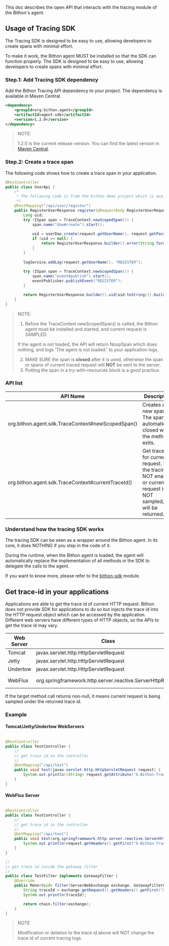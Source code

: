 This doc describes the open API that interacts with the tracing module of the Bithon's agent.

## Usage of Tracing SDK

The Tracing SDK is designed to be easy to use, allowing developers to create spans with minimal effort.

To make it work, the Bithon agent MUST be installed so that the SDK can function properly. 
The SDK is designed to be easy to use, allowing developers to create spans with minimal effort.

### Step.1: Add Tracing SDK dependency
Add the Bithon Tracing API dependency to your project. The dependency is available in Maven Central.

```xml
<dependency>
    <groupId>org.bithon.agent</groupId>
    <artifactId>agent-sdk</artifactId>
    <version>1.2.0</version>
</dependency>
```

> NOTE:
> 
> 1.2.0 is the current release version. You can find the latest version in [Maven Central](https://search.maven.org/artifact/org.bithon.agent/agent-sdk).

### Step.2: Create a trace span

The following code shows how to create a trace span in your application.

```java
@RestController
public class UserApi {
    /*
     * The following code is from the bithon-demo project which is available at https://github.com/FrankChen021/bithon-demo
     */
    @PostMapping("/api/user/register")
    public RegisterUserResponse register(@RequestBody RegisterUserRequest request) {
        Long uid;
        try (ISpan span = TraceContext.newScopedSpan()) {
            span.name("dao#create").start();
            
            uid = userDao.create(request.getUserName(), request.getPassword());
            if (uid == null) {
                return RegisterUserResponse.builder().error(String.format("User [%s] exists.", request.getUserName())).build();
            }
        }
        
        logService.addLog(request.getUserName(), "REGISTER");
        
        try (ISpan span = TraceContext.newScopedSpan()) {
            span.name("event#publish").start();
            eventPublisher.publishEvent("REGISTER");
        }

        return RegisterUserResponse.builder().uid(uid.toString()).build();
    }
}
```

> NOTE:
> 1. Before the TraceContext.newScopedSpan() is called, the Bithon agent must be installed and started, and current request is SAMPLED.
> 
>   If the agent is not loaded, the API will return NoopSpan which does nothing, and logs 'The agent is not loaded.' to your application logs.
>
> 2. MAKE SURE the span is **closed** after it is used, otherwise the span or spans of current traced request will **NOT** be sent to the server. 
> 3. Putting the span in a try-with-resources block is a good practice. 
> 

### API list
| API Name                                           | Description                                                                                                               |
|----------------------------------------------------|---------------------------------------------------------------------------------------------------------------------------|
| org.bithon.agent.sdk.TraceContext#newScopedSpan()  | Creates a new span. The span is automatically closed when the method exits.                                               |
| org.bithon.agent.sdk.TraceContext#currentTraceId() | Get trace id for current request. If the tracing is NOT enabled or current request is NOT sampled, null will be returned. |


### Understand how the tracing SDK works

The tracing SDK can be seen as a wrapper around the Bithon agent. In its core, it does NOTHING if you step in the code of it.

During the runtime, when the Bithon agent is loaded, the agent will automatically replace the implementation of all methods in the SDK to delegate the calls to the agent.

If you want to know more, please refer to the [bithon-sdk](../../agent/agent-plugins/bithon-sdk) module.

## Get trace-id in your applications

Applications are able to get the trace id of current HTTP request. Bithon does not provide SDK for applications to do so but injects the trace id into the HTTP
request object which can be accessed by the application. Different web servers have different types of HTTP objects, so the APIs to get the trace id may vary.

| Web Server | Class                                                      | Method                                                 |
|------------|------------------------------------------------------------|--------------------------------------------------------|
| Tomcat     | javax.servlet.http.HttpServletRequest                      | getAttribute("X-Bithon-TraceId")                       |
| Jetty      | javax.servlet.http.HttpServletRequest                      | getAttribute("X-Bithon-TraceId")                       |
| Undertow   | javax.servlet.http.HttpServletRequest                      | getAttribute("X-Bithon-TraceId")                       |
| WebFlux    | org.springframework.http.server.reactive.ServerHttpRequest | getRequest().getHeaders().getFirst("X-Bithon-TraceId") |

If the target method call returns non-null, it means current request is being sampled under the returned trace id.

### Example

#### Tomcat/Jetty/Undertow WebServers

```java

@RestController
public class TestController {
    //
    // get trace id in the controller
    //
    @GetMapping("/api/test")
    public void test(javax.servlet.http.HttpServletRequest request) {
        System.out.println((String) request.getAttribute("X-Bithon-TraceId"));
    }
}
```

#### WebFlux Server

```java

@RestController
public class TestController {
    //
    // get trace id in the controller
    //
    @GetMapping("/api/test")
    public void test(org.springframework.http.server.reactive.ServerHttpRequest request) {
        System.out.println(request.getHeaders().getFirst("X-Bithon-TraceId"));
    }
}

//
// get trace id inside the gateway filter
//
public class TestFilter implements GatewayFilter {
    @Override
    public Mono<Void> filter(ServerWebExchange exchange, GatewayFilterChain chain) {
        String traceId = exchange.getRequest().getHeaders().getFirst("X-Bithon-TraceId");
        System.out.println(traceId);

        return chain.filter(exchange);
    }
}
```

> NOTE
>
> Modification or deletion to the trace id above will NOT change the trace id of current tracing logs.
>
